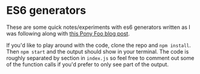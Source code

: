# ES6 generators

These are some quick notes/experiments with es6 generators written as I was following along with [this Pony Foo blog post](https://ponyfoo.com/articles/es6-generators-in-depth).

If you'd like to play around with the code, clone the repo and `npm install`.  Then `npm start` and the output should show in your terminal.  The code is roughly separated by section in `index.js` so feel free to comment out some of the function calls if you'd prefer to only see part of the output.
